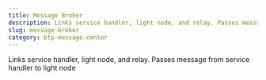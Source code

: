 ```yaml
---
title: Message Broker
description: Links service handler, light node, and relay. Passes message from service handler to light node
slug: message-broker
category: btp-message-center
---
```


Links service handler, light node, and relay. Passes message from service handler to light node